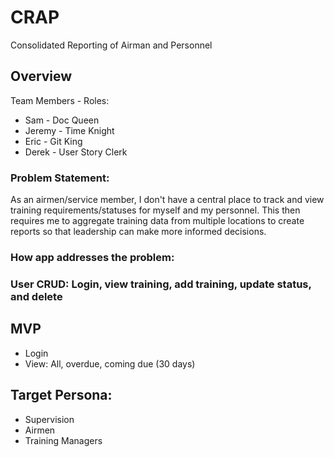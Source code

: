 # CRAP
Consolidated Reporting of Airman and Personnel

## Overview
Team Members - Roles:

- Sam - Doc Queen
- Jeremy - Time Knight
- Eric - Git King
- Derek - User Story Clerk

### Problem Statement: 

As an airmen/service member, I don't have a central place to track and view training requirements/statuses for myself and my personnel. This then requires me to aggregate training data from multiple locations to create reports so that leadership can make more informed decisions.

### How app addresses the problem: 

### User CRUD: Login, view training, add training, update status, and delete

## MVP

- Login
- View: All, overdue, coming due (30 days)

## Target Persona:

- Supervision
- Airmen
- Training Managers

